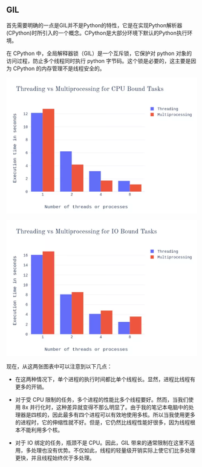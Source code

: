 
## GIL
首先需要明确的一点是GIL并不是Python的特性，它是在实现Python解析器(CPython)时所引入的一个概念。CPython是大部分环境下默认的Python执行环境。

在 CPython 中，全局解释器锁（GIL）是一个互斥锁，它保护对 python 对象的访问过程，防止多个线程同时执行 python 字节码。这个锁是必要的，这主要是因为 CPython 的内存管理不是线程安全的。

![cpu](
  ./cpu.webp)

![io](
  ./io.webp)


现在，从这两张图表中可以注意到以下几点：

- 在这两种情况下，单个进程的执行时间都比单个线程长。显然，进程比线程有更多的开销。

- 对于受 CPU 限制的任务，多个进程的性能比多个线程要好。然而，当我们使用 8x 并行化时，这种差异就变得不那么明显了。由于我的笔记本电脑中的处理器是四核的，因此最多有四个进程可以有效地使用多核。所以当我使用更多的进程时，它的伸缩性就不好。但是，它仍然比线程性能好很多，因为线程根本不能利用多个核。

- 对于 IO 绑定的任务，瓶颈不是 CPU。因此，GIL 带来的通常限制在这里不适用，多处理也没有优势。不仅如此，线程的轻量级开销实际上使它们比多处理更快，并且线程始终优于多处理。